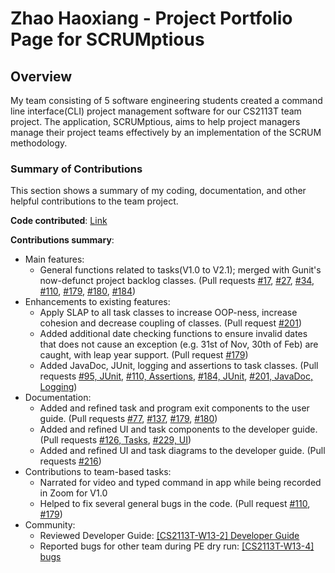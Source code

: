 # Zhao Haoxiang - Project Portfolio Page for SCRUMptious

## Overview
My team consisting of 5 software engineering students created a command line interface(CLI) project management
software for our CS2113T team project. The application, SCRUMptious, aims to help project managers manage 
their project teams effectively by an implementation of the SCRUM methodology.

### Summary of Contributions
This section shows a summary of my coding, documentation, and other helpful contributions to the team project.

**Code contributed**: [Link](https://nus-cs2113-ay2021s1.github.io/tp-dashboard/#breakdown=true&search=e0426051)

**Contributions summary**:
* Main features:
    * General functions related to tasks(V1.0 to V2.1); merged with Gunit's now-defunct project backlog classes. (Pull requests [#17](https://github.com/AY2021S1-CS2113T-F11-4/tp/pull/17), [#27](https://github.com/AY2021S1-CS2113T-F11-4/tp/pull/27/files), [#34](https://github.com/AY2021S1-CS2113T-F11-4/tp/pull/34), [#110](https://github.com/AY2021S1-CS2113T-F11-4/tp/pull/110/files), [#179](https://github.com/AY2021S1-CS2113T-F11-4/tp/pull/179), [#180](https://github.com/AY2021S1-CS2113T-F11-4/tp/pull/180/files), [#184](https://github.com/AY2021S1-CS2113T-F11-4/tp/pull/184))
* Enhancements to existing features:
    * Apply SLAP to all task classes to increase OOP-ness, increase cohesion and decrease coupling of classes. (Pull request [#201](https://github.com/AY2021S1-CS2113T-F11-4/tp/pull/201))
    * Added additional date checking functions to ensure invalid dates that does not cause an exception (e.g. 31st of Nov, 30th of Feb) are caught, with leap year support. (Pull request [#179](https://github.com/AY2021S1-CS2113T-F11-4/tp/pull/179))
    * Added JavaDoc, JUnit, logging and assertions to task classes. (Pull requests [#95, JUnit](https://github.com/AY2021S1-CS2113T-F11-4/tp/pull/95), [#110, Assertions](https://github.com/AY2021S1-CS2113T-F11-4/tp/pull/110/files), [#184, JUnit](https://github.com/AY2021S1-CS2113T-F11-4/tp/pull/184), [#201, JavaDoc, Logging](https://github.com/AY2021S1-CS2113T-F11-4/tp/pull/201))
* Documentation: 
    * Added and refined task and program exit components to the user guide. (Pull requests [#77](https://github.com/AY2021S1-CS2113T-F11-4/tp/pull/77), [#137](https://github.com/AY2021S1-CS2113T-F11-4/tp/pull/137/files), [#179](https://github.com/AY2021S1-CS2113T-F11-4/tp/pull/179), [#180](https://github.com/AY2021S1-CS2113T-F11-4/tp/pull/180/files))
    * Added and refined UI and task components to the developer guide. (Pull requests [#126, Tasks](https://github.com/AY2021S1-CS2113T-F11-4/tp/pull/126/files), [#229, UI](https://github.com/AY2021S1-CS2113T-F11-4/tp/pull/229))
    * Added and refined UI and task diagrams to the developer guide. (Pull requests [#216](https://github.com/AY2021S1-CS2113T-F11-4/tp/pull/216))
* Contributions to team-based tasks:
    * Narrated for video and typed command in app while being recorded in Zoom for V1.0 
    * Helped to fix several general bugs in the code. (Pull request [#110](https://github.com/AY2021S1-CS2113T-F11-4/tp/pull/110/files), [#179](https://github.com/AY2021S1-CS2113T-F11-4/tp/pull/179))
* Community:
    * Reviewed Developer Guide: [[CS2113T-W13-2] Developer Guide](https://github.com/nus-cs2113-AY2021S1/tp/pull/16)
    * Reported bugs for other team during PE dry run: [[CS2113T-W13-4] bugs](https://github.com/AY2021S1-CS2113T-W13-4/tp/releases)